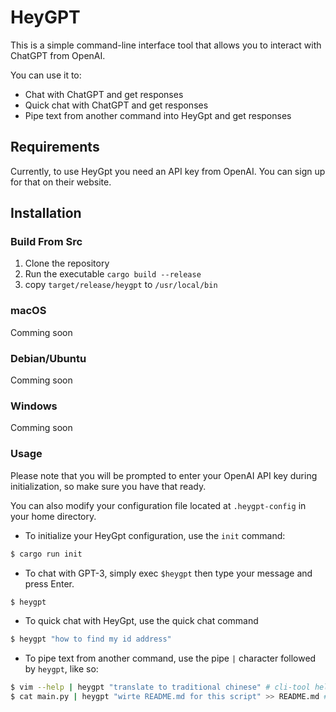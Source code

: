 # HeyGPT
This is a simple command-line interface tool that allows you to interact with ChatGPT from OpenAI.

You can use it to:
- Chat with ChatGPT and get responses
- Quick chat with ChatGPT and get responses
- Pipe text from another command into HeyGpt and get responses

## Requirements
Currently, to use HeyGpt you need an API key from OpenAI. You can sign up for that on their website.

## Installation
### Build From Src
1. Clone the repository
2. Run the executable `cargo build --release`
3. copy `target/release/heygpt` to `/usr/local/bin`

### macOS
Comming soon

### Debian/Ubuntu
Comming soon

### Windows
Comming soon

### Usage
Please note that you will be prompted to enter your OpenAI API key during initialization, so make sure you have that ready.

You can also modify your configuration file located at `.heygpt-config` in your home directory.

- To initialize your HeyGpt configuration, use the `init` command:
```bash
$ cargo run init
```

- To chat with GPT-3, simply exec `$heygpt` then type your message and press Enter.
```bash 
$ heygpt
```
- To quick chat with HeyGpt, use the quick chat command 
```bash
$ heygpt "how to find my id address"
```

- To pipe text from another command, use the pipe `|` character followed by `heygpt`, like so:

```bash
$ vim --help | heygpt "translate to traditional chinese" # cli-tool help message translate
$ cat main.py | heygpt "wirte README.md for this script" >> README.md # generate document for some script
```